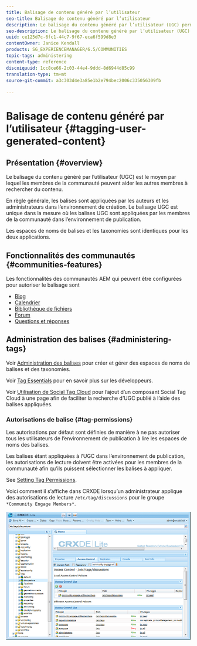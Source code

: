 ```yaml
---
title: Balisage de contenu généré par l’utilisateur
seo-title: Balisage de contenu généré par l’utilisateur
description: Le balisage du contenu généré par l’utilisateur (UGC) permet aux membres de la communauté de rechercher du contenu.
seo-description: Le balisage du contenu généré par l’utilisateur (UGC) permet aux membres de la communauté de rechercher du contenu.
uuid: ce125d7c-6fc1-44c7-9f67-eca6f599d8e3
contentOwner: Janice Kendall
products: SG_EXPERIENCEMANAGER/6.5/COMMUNITIES
topic-tags: administering
content-type: reference
discoiquuid: 1cc8ce66-2c03-44e4-9ddd-8d6944d85c99
translation-type: tm+mt
source-git-commit: a3c303d4e3a85e1b2e794bec2006c335056309fb

---
```



# Balisage de contenu généré par l’utilisateur {#tagging-user-generated-content}

## Présentation {#overview}

Le balisage du contenu généré par l’utilisateur (UGC) est le moyen par lequel les membres de la communauté peuvent aider les autres membres à rechercher du contenu.

En règle générale, les balises sont appliquées par les auteurs et les administrateurs dans l’environnement de création. Le balisage UGC est unique dans la mesure où les balises UGC sont appliquées par les membres de la communauté dans l’environnement de publication.

Les espaces de noms de balises et les taxonomies sont identiques pour les deux applications.

## Fonctionnalités des communautés {#communities-features}

Les fonctionnalités des communautés AEM qui peuvent être configurées pour autoriser le balisage sont

* [Blog](blog-feature.md)
* [Calendrier](calendar.md)
* [Bibliothèque de fichiers](file-library.md)
* [Forum](forum.md#configuretheaddedforum)
* [Questions et réponses](working-with-qna.md)

## Administration des balises {#administering-tags}

Voir [Administration des balises](../../help/sites-administering/tags.md#tagging-console) pour créer et gérer des espaces de noms de balises et des taxonomies.

Voir [Tag Essentials](tag.md) pour en savoir plus sur les développeurs.

Voir [Utilisation de Social Tag Cloud](tagcloud.md) pour l’ajout d’un composant Social Tag Cloud à une page afin de faciliter la recherche d’UGC publié à l’aide des balises appliquées.

### Autorisations de balise {#tag-permissions}

Les autorisations par défaut sont définies de manière à ne pas autoriser tous les utilisateurs de l’environnement de publication à lire les espaces de noms des balises.

Les balises étant appliquées à l’UGC dans l’environnement de publication, les autorisations de lecture doivent être activées pour les membres de la communauté afin qu’ils puissent sélectionner les balises à appliquer.

See [Setting Tag Permissions](../../help/sites-administering/tags.md#setting-tag-permissions).

Voici comment il s’affiche dans CRXDE lorsqu’un administrateur applique des autorisations de lecture `/etc/tag/discussions` pour le groupe `*Community Engage Members*`.

![chlimage_1-74](assets/chlimage_1-74.png)

